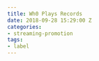 ```yaml
---
title: Wh0 Plays Records
date: 2018-09-28 15:29:00 Z
categories:
- streaming-promotion
tags:
- label
---
```


